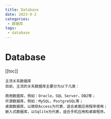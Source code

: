 ```yaml
---
title: Database
date: 2023-9-2
categories:
 - 数据库
tags:
 - database
---
```


# Database

[[toc]]

```
主流关系数据库
目前，主流的关系数据库主要分为以下几类：

商用数据库，例如：Oracle，SQL Server，DB2等；
开源数据库，例如：MySQL，PostgreSQL等；
桌面数据库，以微软Access为代表，适合桌面应用程序使用；
嵌入式数据库，以Sqlite为代表，适合手机应用和桌面程序。
```

